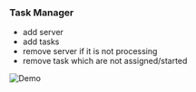 ### Task Manager

- add server
- add tasks
- remove server if it is not processing
- remove task which are not assigned/started

![Demo](https://i.imgur.com/4JDgj1u.gif)
